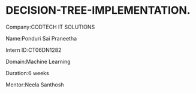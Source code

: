 # DECISION-TREE-IMPLEMENTATION.

Company:CODTECH IT SOLUTIONS

Name:Ponduri Sai Praneetha

Intern ID:CT06DN1282

Domain:Machine Learning

Duration:6 weeks

Mentor:Neela Santhosh

